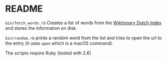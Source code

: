README
======


`bin/fetch_words.rb` Creates a list of words from the [Wiktionary Dutch Index](https://en.wiktionary.org/wiki/Index:Dutch) and stores the information on disk.


`bin/random.rb` prints a random word from the list and tries to open the url to the entry (it uses `open` which is a macOS command).


The scripts require Ruby (tested with 2.6)
